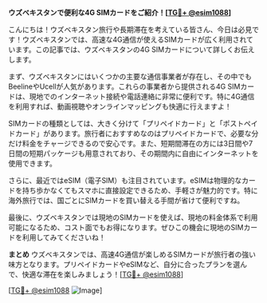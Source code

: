 **ウズベキスタンで便利な4G SIMカードをご紹介！[[TG💪+ @esim1088](https://t.me/s/esim1088)]**

こんにちは！ウズベキスタン旅行や長期滞在を考えている皆さん、今日は必見です！ウズベキスタンでは、高速な4G通信が使えるSIMカードが広く利用されています。この記事では、ウズベキスタンの4G SIMカードについて詳しくお伝えします。

まず、ウズベキスタンにはいくつかの主要な通信事業者が存在し、その中でもBeelineやUcellが人気があります。これらの事業者から提供される4G SIMカードは、現地でのインターネット接続や電話連絡に非常に便利です。特に4G通信を利用すれば、動画視聴やオンラインマッピングも快適に行えますよ！

SIMカードの種類としては、大きく分けて「プリペイドカード」と「ポストペイドカード」があります。旅行者におすすめなのはプリペイドカードで、必要な分だけ料金をチャージできるので安心です。また、短期間滞在の方には3日間や7日間の短期パッケージも用意されており、その期間内に自由にインターネットを使用できます。

さらに、最近ではeSIM（電子SIM）も注目されています。eSIMは物理的なカードを持ち歩かなくてもスマホに直接設定できるため、手軽さが魅力的です。特に海外旅行では、国ごとにSIMカードを買い替える手間が省けて便利ですね。

最後に、ウズベキスタンでは現地のSIMカードを使えば、現地の料金体系で利用可能になるため、コスト面でもお得になります。ぜひこの機会に現地のSIMカードを利用してみてくださいね！

**まとめ**
ウズベキスタンでは、高速4G通信が楽しめるSIMカードが旅行者の強い味方となります。プリペイドカードやeSIMなど、自分に合ったプランを選んで、快適な滞在を楽しみましょう！[[TG💪+ @esim1088](https://t.me/s/esim1088)]

[[TG💪+ @esim1088](https://t.me/s/esim1088) ![Image](https://i.postimg.cc/Y0z9fWf4/image.png)]